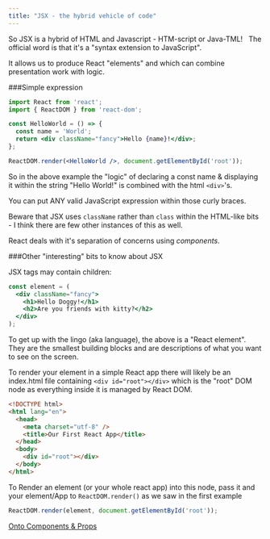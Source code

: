 ```yaml
---
title: "JSX - the hybrid vehicle of code"
---
```

So JSX is a hybrid of HTML and Javascript - HTM-script or Java-TML! &nbsp;&nbsp;The official word is that it's a "syntax extension to JavaScript".

It allows us to produce React "elements" and which can combine presentation work with logic.

###Simple expression 

```jsx
import React from 'react';
import { ReactDOM } from 'react-dom';

const HelloWorld = () => {
  const name = 'World';
  return <div className="fancy">Hello {name}!</div>;
};

ReactDOM.render(<HelloWorld />, document.getElementById('root'));
```

So in the above example the "logic" of declaring a const name & displaying it within the string "Hello World!" is combined with the html `<div>`'s.  

You can put ANY valid JavaScript expression within those curly braces.

Beware that JSX uses `className` rather than `class` within the HTML-like bits - I think there are few other instances of this as well.


React deals with it's separation of concerns using *components*.

###Other "interesting" bits to know about JSX 

JSX tags may contain children:

```jsx
const element = (
  <div className="fancy">
    <h1>Hello Doggy!</h1>
    <h2>Are you friends with kitty?</h2>
  </div>
);
```

To get up with the lingo (aka language), the above is a "React element".  They are the smallest building blocks and are descriptions of what you want to see on the screen.  

To render your element in a simple React app there will likely be an index.html file containing `<div id="root"></div>` which is the "root" DOM node as everything inside it is managed by React DOM.  

```html
<!DOCTYPE html>
<html lang="en">
  <head>
    <meta charset="utf-8" />
    <title>Our First React App</title>
  </head>
  <body>
    <div id="root"></div>
  </body>
</html>
```

To Render an element (or your whole react app) into this node, pass it and your element/App to `ReactDOM.render()` as we saw in the first example

```jsx
ReactDOM.render(element, document.getElementById('root'));
```


[Onto Components & Props](/2-react-component-lesson/)






